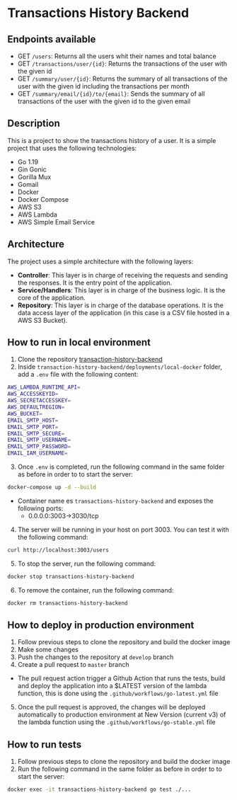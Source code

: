 # Transactions History Backend
## Endpoints available
- GET `/users`: Returns all the users whit their names and total balance
- GET `/transactions/user/{id}`: Returns the transactions of the user with the given id
- GET `/summary/user/{id}`: Returns the summary of all transactions of the user with the given id including the transactions per month
- GET `/summary/email/{id}/to/{email}`: Sends the summary of all transactions of the user with the given id to the given email

## Description
This is a project to show the transactions history of a user. It is a simple project that uses the following technologies:
- Go 1.19
- Gin Gonic
- Gorilla Mux
- Gomail
- Docker
- Docker Compose
- AWS S3
- AWS Lambda
- AWS Simple Email Service

## Architecture
The project uses a simple architecture with the following layers:
- **Controller**: This layer is in charge of receiving the requests and sending the responses. It is the entry point of the application.
- **Service/Handlers**: This layer is in charge of the business logic. It is the core of the application.
- **Repository**: This layer is in charge of the database operations. It is the data access layer of the application (in this case is a CSV file hosted in a AWS S3 Bucket).

## How to run in local environment
1. Clone the repository [transaction-history-backend](https://github.com/dobleub/transaction-history-backend)
2. Inside `transaction-history-backend/deployments/local-docker` folder, add a `.env` file with the following content:
```bash
AWS_LAMBDA_RUNTIME_API=
AWS_ACCESSKEYID=
AWS_SECRETACCESSKEY=
AWS_DEFAULTREGION=
AWS_BUCKET=
EMAIL_SMTP_HOST=
EMAIL_SMTP_PORT=
EMAIL_SMTP_SECURE=
EMAIL_SMTP_USERNAME=
EMAIL_SMTP_PASSWORD=
EMAIL_IAM_USERNAME=
```
3. Once `.env` is completed, run the following command in the same folder as before in order to to start the server:
```bash
docker-compose up -d --build
```
- Container name es `transactions-history-backend` and exposes the following ports:
	- 0.0.0.0:3003->3030/tcp
4. The server will be running in your host on port 3003. You can test it with the following command:
```bash
curl http://localhost:3003/users
```
5. To stop the server, run the following command:
```bash
docker stop transactions-history-backend
```
6. To remove the container, run the following command:
```bash
docker rm transactions-history-backend
```

## How to deploy in production environment
1. Follow previous steps to clone the repository and build the docker image
2. Make some changes
3. Push the changes to the repository at `develop` branch
4. Create a pull request to `master` branch
- The pull request action trigger a Github Action that runs the tests, build and deploy the application into a $LATEST version of the lambda function, this is done using the `.github/workflows/go-latest.yml` file
5. Once the pull request is approved, the changes will be deployed automatically to production environment at New Version (current v3) of the lambda function using the `.github/workflows/go-stable.yml` file

## How to run tests
1. Follow previous steps to clone the repository and build the docker image
2. Run the following command in the same folder as before in order to to start the server:
```bash
docker exec -it transactions-history-backend go test ./...
```
